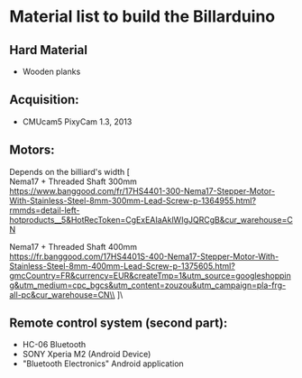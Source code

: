 # Material list to build the Billarduino


## Hard Material
- Wooden planks

## Acquisition:
- CMUcam5 PixyCam 1.3, 2013

## Motors:
Depends on the billiard's width [\
Nema17 + Threaded Shaft 300mm\
https://www.banggood.com/fr/17HS4401-300-Nema17-Stepper-Motor-With-Stainless-Steel-8mm-300mm-Lead-Screw-p-1364955.html?rmmds=detail-left-hotproducts__5&HotRecToken=CgExEAIaAklWIgJQRCgB&cur_warehouse=CN

Nema17 + Threaded Shaft 400mm\
https://fr.banggood.com/17HS4401S-400-Nema17-Stepper-Motor-With-Stainless-Steel-8mm-400mm-Lead-Screw-p-1375605.html?gmcCountry=FR&currency=EUR&createTmp=1&utm_source=googleshopping&utm_medium=cpc_bgcs&utm_content=zouzou&utm_campaign=pla-frg-all-pc&cur_warehouse=CN\\
]\

## Remote control system (second part):
- HC-06 Bluetooth
- SONY Xperia M2 (Android Device)
- "Bluetooth Electronics" Android application

